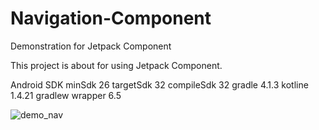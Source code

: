# Navigation-Component

Demonstration for Jetpack Component

This project is about for using Jetpack Component.

Android SDK
minSdk 26
targetSdk 32
compileSdk 32
gradle 4.1.3
kotline 1.4.21
gradlew wrapper 6.5

![demo_nav](https://user-images.githubusercontent.com/107784362/186663064-772f5d18-83d4-4f00-80f2-b6f79a6317c9.png)
